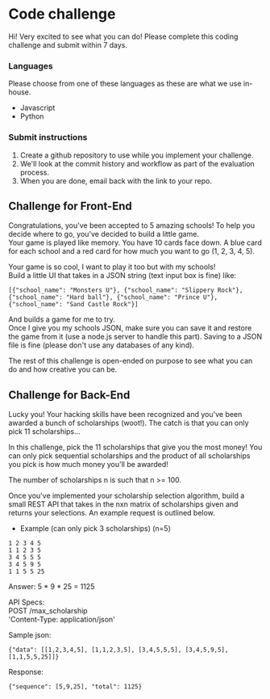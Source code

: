 # Code challenge

Hi! Very excited to see what you can do! Please complete this coding challenge and submit within 7 days.    

### Languages
Please choose from one of these languages as these are what we use in-house.    

- Javascript 
- Python

### Submit instructions     
1. Create a github repository to use while you implement your challenge.    
2. We'll look at the commit history and workflow as part of the evaluation process.   
3. When you are done, email back with the link to your repo.    

## Challenge for Front-End    
Congratulations, you've been accepted to 5 amazing schools! To help you decide where to go, you've decided to build a little game.        
Your game is played like memory. You have 10 cards face down. A blue card for each school and a red card for how much you want to go (1, 2, 3, 4, 5).   

Your game is so cool, I want to play it too but with my schools!    
Build a little UI that takes in a JSON string (text input box is fine) like:    
```
[{"school_name": "Monsters U"}, {"school_name": "Slippery Rock"}, {"school_name": "Hard ball"}, {"school_name": "Prince U"}, {"school_name": "Sand Castle Rock"}]
```    
And builds a game for me to try.     
Once I give you my schools JSON, make sure you can save it and restore the game from it (use a node.js server to handle this part). Saving to a JSON file is fine (please don't use any databases of any kind).    

The rest of this challenge is open-ended on purpose to see what you can do and how creative you can be.    


## Challenge for Back-End
Lucky you! Your hacking skills have been recognized and you've been awarded a bunch of scholarships (woot!). The catch is that you can only pick 11 scholarships...    

In this challenge, pick the 11 scholarships that give you the most money! You can only pick sequential scholarships and the product of all scholarships you pick is how much money you'll be awarded!    

The number of scholarships n is such that n >= 100.    

Once you've implemented your scholarship selection algorithm, build a small REST API that takes in the nxn matrix of scholarships given and returns your selections. An example request is outlined below.    

- Example (can only pick 3 scholarships) (n=5)          
```
1 2 3 4 5    
1 1 2 3 5   
3 4 5 5 5    
3 4 5 9 5    
1 1 5 5 25    
```

Answer: 5 * 9 * 25 = 1125          

API Specs:    
POST /max_scholarship     
'Content-Type: application/json'    

Sample json:    
```
{"data": [[1,2,3,4,5], [1,1,2,3,5], [3,4,5,5,5], [3,4,5,9,5], [1,1,5,5,25]]}
```    

Response:    
```
{"sequence": [5,9,25], "total": 1125}
```    
